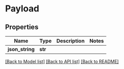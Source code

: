 # Payload

## Properties
Name | Type | Description | Notes
------------ | ------------- | ------------- | -------------
**json_string** | **str** |  | 

[[Back to Model list]](../README.md#documentation-for-models) [[Back to API list]](../README.md#documentation-for-api-endpoints) [[Back to README]](../README.md)


